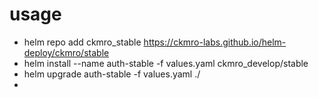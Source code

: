
# usage

* helm repo add ckmro_stable https://ckmro-labs.github.io/helm-deploy/ckmro/stable
* helm install --name auth-stable -f values.yaml ckmro_develop/stable
* helm upgrade auth-stable -f values.yaml ./
*
